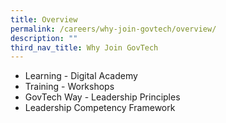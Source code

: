```yaml
---
title: Overview
permalink: /careers/why-join-govtech/overview/
description: ""
third_nav_title: Why Join GovTech
---
```

* Learning - Digital Academy
* Training - Workshops
* GovTech Way - Leadership Principles
* Leadership Competency Framework